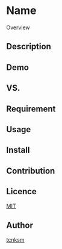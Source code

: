 <div align="center">
<img src="https://user-images.githubusercontent.com/43668533/58036917-2b4faa80-7b67-11e9-909d-15cac1087898.png", alt="", title="bindsnet_logo">
</div>

Name
====

Overview

## Description

## Demo

## VS. 

## Requirement

## Usage

## Install

## Contribution

## Licence

[MIT](https://github.com/tcnksm/tool/blob/master/LICENCE)

## Author

[tcnksm](https://github.com/tcnksm)
